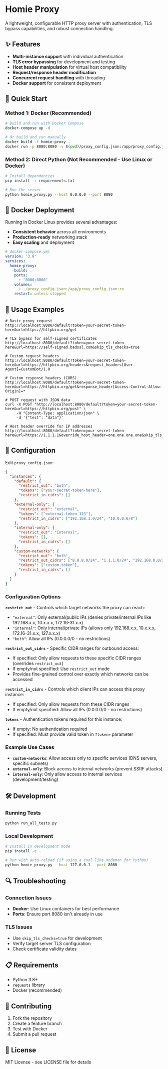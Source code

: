 # Homie Proxy

A lightweight, configurable HTTP proxy server with authentication, TLS bypass capabilities, and robust connection handling.

## ✨ Features

- **Multi-instance support** with individual authentication
- **TLS error bypassing** for development and testing
- **Host header manipulation** for virtual host compatibility  
- **Request/response header modification**
- **Concurrent request handling** with threading
- **Docker support** for consistent deployment

## 🚀 Quick Start

### Method 1: Docker (Recommended)

```bash
# Build and run with Docker Compose
docker-compose up -d

# Or build and run manually
docker build -t homie-proxy .
docker run -p 8080:8080 -v $(pwd)/proxy_config.json:/app/proxy_config.json:ro homie-proxy
```

### Method 2: Direct Python (Not Recommended - Use Linux or Docker)

```bash
# Install dependencies
pip install -r requirements.txt

# Run the server
python homie_proxy.py --host 0.0.0.0 --port 8080
```

## 🐳 Docker Deployment

Running in Docker Linux provides several advantages:

- **Consistent behavior** across all environments
- **Production-ready** networking stack
- **Easy scaling** and deployment

```yaml
# docker-compose.yml
version: '3.8'
services:
  homie-proxy:
    build: .
    ports:
      - "8080:8080"
    volumes:
      - ./proxy_config.json:/app/proxy_config.json:ro
    restart: unless-stopped
```

## 📖 Usage Examples

```
# Basic proxy request
http://localhost:8080/default?token=your-secret-token-here&url=https://httpbin.org/get

# TLS bypass for self-signed certificates
http://localhost:8080/default?token=your-secret-token-here&url=https://self-signed.badssl.com&skip_tls_checks=true

# Custom request headers
http://localhost:8080/default?token=your-secret-token-here&url=https://httpbin.org/headers&request_headers[User-Agent]=CustomBot/1.0

# Custom response headers (CORS)
http://localhost:8080/default?token=your-secret-token-here&url=https://httpbin.org/get&response_header[Access-Control-Allow-Origin]=*

# POST request with JSON data
curl -X POST "http://localhost:8080/default?token=your-secret-token-here&url=https://httpbin.org/post" \
     -H "Content-Type: application/json" \
     -d '{"test": "data"}'

# Host header override for IP addresses
http://localhost:8080/default?token=your-secret-token-here&url=https://1.1.1.1&override_host_header=one.one.one.one&skip_tls_checks=true
```

## 📁 Configuration

Edit `proxy_config.json`:

```json
{
  "instances": {
    "default": {
      "restrict_out": "both",
      "tokens": ["your-secret-token-here"],
      "restrict_in_cidrs": []
    },
    "external-only": {
      "restrict_out": "external",
      "tokens": ["external-token-123"],
      "restrict_in_cidrs": ["192.168.1.0/24", "10.0.0.0/8"]
    },
    "internal-only": {
      "restrict_out": "internal", 
      "tokens": [],
      "restrict_in_cidrs": []
    },
    "custom-networks": {
      "restrict_out": "both",
      "restrict_out_cidrs": ["8.8.8.0/24", "1.1.1.0/24", "192.168.0.0/16"],
      "tokens": ["custom-token"],
      "restrict_in_cidrs": []
    }
  }
}
```

### Configuration Options

**`restrict_out`** - Controls which target networks the proxy can reach:
- `"external"`: Only external/public IPs (denies private/internal IPs like 192.168.x.x, 10.x.x.x, 172.16-31.x.x)
- `"internal"`: Only internal/private IPs (allows only 192.168.x.x, 10.x.x.x, 172.16-31.x.x, 127.x.x.x)  
- `"both"`: Allow all IPs (0.0.0.0/0 - no restrictions)

**`restrict_out_cidrs`** - Specific CIDR ranges for outbound access:
- If specified: Only allow requests to these specific CIDR ranges (overrides `restrict_out`)
- If empty/not specified: Use `restrict_out` mode
- Provides fine-grained control over exactly which networks can be accessed

**`restrict_in_cidrs`** - Controls which client IPs can access this proxy instance:
- If specified: Only allow requests from these CIDR ranges
- If empty/not specified: Allow all IPs (0.0.0.0/0 - no restrictions)

**`tokens`** - Authentication tokens required for this instance:
- If empty: No authentication required
- If specified: Must provide valid token in `?token=` parameter

### Example Use Cases

- **`custom-networks`**: Allow access only to specific services (DNS servers, specific subnets)
- **`external-only`**: Block access to internal networks (prevent SSRF attacks)
- **`internal-only`**: Only allow access to internal services (development/testing)

## 🛠 Development

### Running Tests
```bash
python run_all_tests.py
```

### Local Development
```bash
# Install in development mode
pip install -e .

# Run with auto-reload (if using a tool like nodemon for Python)
python homie_proxy.py --host 127.0.0.1 --port 8080
```

## 🔍 Troubleshooting

### Connection Issues
- **Docker**: Use Linux containers for best performance
- **Ports**: Ensure port 8080 isn't already in use

### TLS Issues  
- Use `skip_tls_checks=true` for development
- Verify target server TLS configuration
- Check certificate validity dates

## 📋 Requirements

- Python 3.8+
- `requests` library
- Docker (recommended)

## 🤝 Contributing

1. Fork the repository
2. Create a feature branch
3. Test with Docker
4. Submit a pull request

## 📄 License

MIT License - see LICENSE file for details